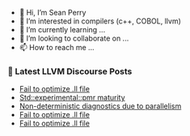 - 👋 Hi, I’m Sean Perry
- 👀 I’m interested in compilers (c++, COBOL, llvm)
- 🌱 I’m currently learning ...
- 💞️ I’m looking to collaborate on ...
- 📫 How to reach me ...

<!---
s66perry/s66perry is a ✨ special ✨ repository because its `README.md` (this file) appears on your GitHub profile.
You can click the Preview link to take a look at your changes.
--->
### 📕 Latest LLVM Discourse Posts

<!-- DISCOURSE-LLVM:START -->
- [Fail to optimize .ll file](https://discourse.llvm.org/t/fail-to-optimize-ll-file/64376#post_6)
- [Std::experimental::pmr maturity](https://discourse.llvm.org/t/std-pmr-maturity/62200?page=2#post_22)
- [Non-deterministic diagnostics due to parallelism](https://discourse.llvm.org/t/non-deterministic-diagnostics-due-to-parallelism/64389#post_9)
- [Fail to optimize .ll file](https://discourse.llvm.org/t/fail-to-optimize-ll-file/64376#post_5)
- [Fail to optimize .ll file](https://discourse.llvm.org/t/fail-to-optimize-ll-file/64376#post_4)
<!-- DISCOURSE-LLVM:END -->
